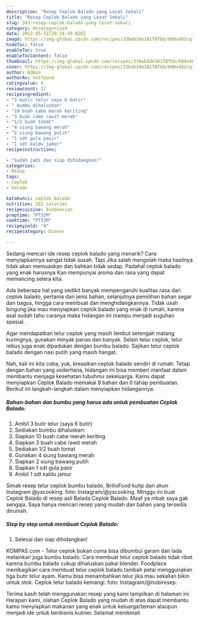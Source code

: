 ```yaml
---
description: "Resep Ceplok Balado yang Lezat Sekali"
title: "Resep Ceplok Balado yang Lezat Sekali"
slug: 343-resep-ceplok-balado-yang-lezat-sekali
category: Uncategorized
date: 2022-05-31T20:34:49.820Z
image: https://img-global.cpcdn.com/recipes/33beb3de38178fbb/680x482cq70/ceplok-balado-foto-resep-utama.jpg
hideToc: false
enableToc: true
enableTocContent: false
thumbnail: https://img-global.cpcdn.com/recipes/33beb3de38178fbb/680x482cq70/ceplok-balado-foto-resep-utama.jpg
cover: https://img-global.cpcdn.com/recipes/33beb3de38178fbb/680x482cq70/ceplok-balado-foto-resep-utama.jpg
author: Admin
authorAv: notfound
ratingvalue: 4
reviewcount: 17
recipeingredient:
- "3 butir telur saya 6 butir"
- " bumbu dihaluskan"
- "10 buah cabe merah keriting"
- "3 buah cabe rawit merah"
- "1/2 buah tomat"
- "4 siung bawang merah"
- "2 siung bawang putih"
- "1 sdt gula pasir"
- "1 sdt kaldu jamur"
recipeinstructions:

- "Sudah jadi dan siap dihidangkan!"
categories:
- Resep
tags:
- ceplok
- balado

katakunci: ceplok balado 
nutrition: 263 calories
recipecuisine: Indonesian
preptime: "PT32M"
cooktime: "PT33M"
recipeyield: "4"
recipecategory: Dinner

---
```



Sedang mencari ide resep ceplok balado yang menarik? Cara menyiapkannya sangat tidak susah. Tapi Jika salah mengolah maka hasilnya tidak akan memuaskan dan bahkan tidak sedap. Padahal ceplok balado yang enak harusnya Kan mempunyai aroma dan rasa yang dapat memancing selera kita.


Ada beberapa hal yang sedikit banyak mempengaruhi kualitas rasa dari ceplok balado, pertama dari jenis bahan, selanjutnya pemilihan bahan segar dan bagus, hingga cara membuat dan menghidangkannya. Tidak usah bingung jika mau menyiapkan ceplok balado yang enak di rumah, karena asal sudah tahu caranya maka hidangan ini mampu menjadi suguhan spesial.

Agar mendapatkan telur ceplok yang masih lembut setengah matang kuningnya, gunakan minyak panas dan banyak. Selain telur ceplok, telur rebus juga enak dipadukan dengan bumbu balado. Sajikan telur ceplok balado dengan nasi putih yang masih hangat.


Nah, kali ini kita coba, yuk, kreasikan ceplok balado sendiri di rumah. Tetap dengan bahan yang sederhana, hidangan ini bisa memberi manfaat dalam membantu menjaga kesehatan tubuhmu sekeluarga. Kamu dapat menyiapkan Ceplok Balado memakai 9 bahan dan 0 tahap pembuatan. Berikut ini langkah-langkah dalam menyiapkan hidangannya.

<!--inarticleads1-->

##### Bahan-bahan dan bumbu yang harus ada untuk pembuatan Ceplok Balado:

1. Ambil 3 butir telur (saya 6 butir)
1. Sediakan  bumbu dihaluskan:
1. Siapkan 10 buah cabe merah keriting
1. Siapkan 3 buah cabe rawit merah
1. Sediakan 1/2 buah tomat
1. Gunakan 4 siung bawang merah
1. Siapkan 2 siung bawang putih
1. Siapkan 1 sdt gula pasir
1. Ambil 1 sdt kaldu jamur


Simak resep telur ceplok bumbu balado, BrilioFood kutip dari akun Instagram @yscooking. foto: Instagram/@yscooking. Minggu ini buat Ceplok Balado di resep asli Balada Ceplok Balado. Maaf ya mbak saya gak sengaja. Saya hanya mencari resep yang mudah dan bahan yang tersedia dirumah. 

<!--inarticleads2-->

##### Step by step untuk membuat Ceplok Balado:


1. Selesai dan siap dihidangkan!

KOMPAS.com - Telur ceplok bukan cuma bisa dibumbui garam dan lada melainkan juga bumbu balado. Cara membuat telur ceplok balado tidak ribet karena bumbu balado cukup dihaluskan pakai blender. Foodplace membagikan cara membuat telur ceplok balado tambah petai menggunakan tiga butir telur ayam. Kamu bisa menambahkan telur jika mau sekalian bikin untuk stok. Ceplok telur balado kemangi. foto: Instagram/@hobiresep. 

Terima kasih telah menggunakan resep yang kami tampilkan di halaman ini. Harapan kami, olahan Ceplok Balado yang mudah di atas dapat membantu kamu menyiapkan makanan yang enak untuk keluarga/teman ataupun menjadi ide untuk berbisnis kuliner. Selamat menikmati
